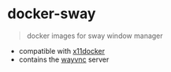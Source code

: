 # docker-sway

> docker images for sway window manager

- compatible with [x11docker](https://github.com/mviereck/x11docker)
- contains the [wayvnc](https://github.com/any1/wayvnc) server
